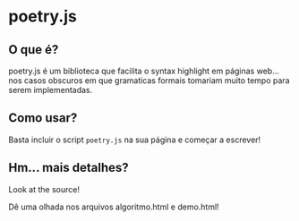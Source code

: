 # poetry.js

## O que é?

poetry.js é um biblioteca que facilita o syntax highlight em páginas web... nos casos obscuros em que gramaticas formais tomariam muito tempo para serem implementadas.

## Como usar?

Basta incluir o script `poetry.js` na sua página e começar a escrever!

## Hm... mais detalhes?

Look at the source!

Dê uma olhada nos arquivos algoritmo.html e demo.html!
